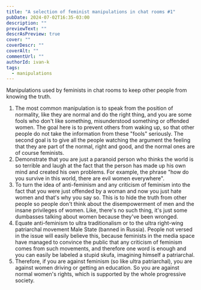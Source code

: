 ```yaml
---
title: "A selection of feminist manipulations in chat rooms #1"
pubDate: 2024-07-02T16:35-03:00
description: ""
previewText: ""
descrAsPreview: true
cover: ""
coverDescr: ""
coverAlt: ""
commentUrl: ""
authorId: ivan-k
tags:
  - manipulations
---
```

Manipulations used by feminists in chat rooms to keep other people from knowing the truth.

1. The most common manipulation is to speak from the position of normality, like they are normal and do the right thing, and you are some fools who don't like something, misunderstood something or offended women. The goal here is to prevent others from waking up, so that other people do not take the information from these "fools" seriously. The second goal is to give all the people watching the argument the feeling that they are part of the normal, right and good, and the normal ones are of course feminists.
2. Demonstrate that you are just a paranoid person who thinks the world is so terrible and laugh at the fact that the person has made up his own mind and created his own problems. For example, the phrase "how do you survive in this world, there are evil women everywhere".
3. To turn the idea of anti-feminism and any criticism of feminism into the fact that you were just offended by a woman and now you just hate women and that's why you say so. This is to hide the truth from other people so people don't think about the disempowerment of men and the insane privileges of women. Like, there's no such thing, it's just some dumbasses talking about women because they've been wronged.
4. Equate anti-feminism to ultra traditionalism or to the ultra right-wing patriarchal movement Male State (banned in Russia). People not versed in the issue will easily believe this, because feminists in the media space have managed to convince the public that any criticism of feminism comes from such movements, and therefore one word is enough and you can easily be labeled a stupid skufa, imagining himself a patriarchal.
5. Therefore, if you are against feminism (so like ultra patriarchal), you are against women driving or getting an education. So you are against normal women's rights, which is supported by the whole progressive society.
